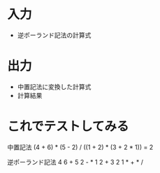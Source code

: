 # 入力

- 逆ポーランド記法の計算式

# 出力

- 中置記法に変換した計算式
- 計算結果

# これでテストしてみる

中置記法
(4 + 6) * (5 - 2) / ((1 + 2) * (3 + 2 * 1))
= 2

逆ポーランド記法
4 6 + 5 2 - * 1 2 + 3 2 1 * + * /
